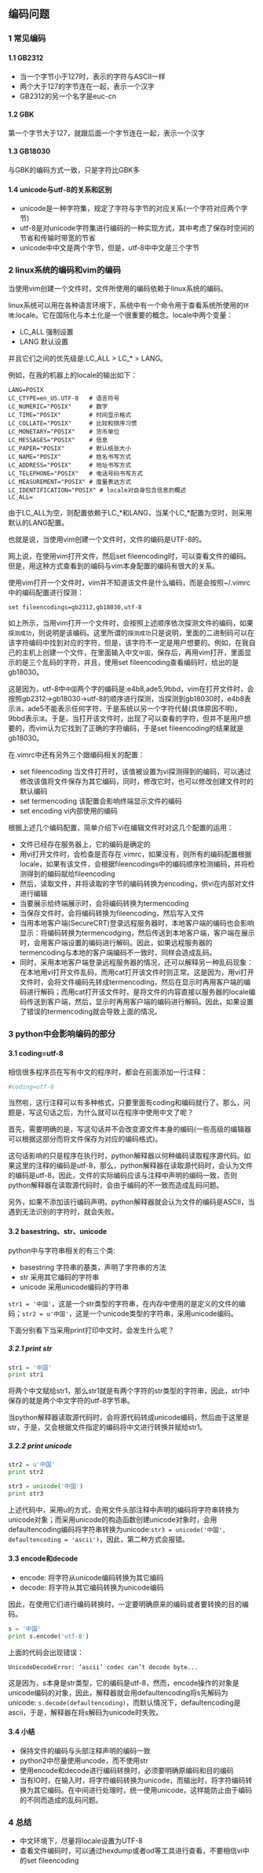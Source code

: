 ## 编码问题

### 1 常见编码

#### 1.1 GB2312

* 当一个字节小于127时，表示的字符与ASCII一样
* 两个大于127的字节连在一起，表示一个汉字
* GB2312的另一个名字是euc-cn

#### 1.2 GBK

第一个字节大于127，就跟后面一个字节连在一起，表示一个汉字

#### 1.3 GB18030

与GBK的编码方式一致，只是字符比GBK多

#### 1.4 unicode与utf-8的关系和区别

* unicode是一种字符集，规定了字符与字节的对应关系(一个字符对应两个字节)
* utf-8是对unicode字符集进行编码的一种实现方式，其中考虑了保存时空间的节省和传输时带宽的节省
* unicode中中文是两个字节，但是，utf-8中中文是三个字节

### 2 linux系统的编码和vim的编码

当使用vim创建一个文件时，文件所使用的编码依赖于linux系统的编码。

linux系统可以用在各种语言环境下，系统中有一个命令用于查看系统所使用的`环境`:locale。它在国际化与本土化是一个很重要的概念。locale中两个变量：

* LC_ALL 强制设置
* LANG 默认设置

并且它们之间的优先级是:LC_ALL > LC_* > LANG。

例如，在我的机器上的locale的输出如下：

```
LANG=POSIX
LC_CTYPE=en_US.UTF-8   # 语言符号
LC_NUMERIC="POSIX"     # 数字
LC_TIME="POSIX"        # 时间显示格式
LC_COLLATE="POSIX"     # 比较和排序习惯
LC_MONETARY="POSIX"    # 货币单位
LC_MESSAGES="POSIX"    # 信息
LC_PAPER="POSIX"       # 默认纸张大小
LC_NAME="POSIX"        # 姓名书写方式
LC_ADDRESS="POSIX"     # 地址书写方式
LC_TELEPHONE="POSIX"   # 电话号码书写方式
LC_MEASUREMENT="POSIX" # 度量表达方式
LC_IDENTIFICATION="POSIX" # locale对自身包含信息的概述
LC_ALL=
```

由于LC_ALL为空，则配置依赖于LC_*和LANG，当某个LC_*配置为空时，则采用默认的LANG配置。

也就是说，当使用vim创建一个文件时，文件的编码是UTF-8的。

网上说，在使用vim打开文件，然后set fileencoding时，可以查看文件的编码。但是，用这种方式查看到的编码与vim本身配置的编码有很大的关系。

使用vim打开一个文件时，vim并不知道该文件是什么编码，而是会按照~/.vimrc中的编码配置进行探测：

```
set fileencodings=gb2312,gb18030,utf-8
```

如上所示，当用vim打开一个文件时，会按照上述顺序依次探测文件的编码，如果`探测成功`，则说明是该编码。这里所谓的`探测成功`只是说明，里面的二进制码可以在该字符编码中找到对应的字符，但是，该字符不一定是用户想要的。例如，在我自己的主机上创建一个文件，在里面输入中文`中国`，保存后，再用vim打开，里面显示的是三个乱码的字符，并且，使用set fileencoding查看编码时，给出的是gb18030。

这是因为，utf-8中`中国`两个字的编码是:e4b8,ade5,9bbd，vim在打开文件时，会按照gb2312->gb18030->utf-8的顺序进行探测，当探测到gb18030时，e4b8表示`涓`，ade5不能表示任何字符，于是系统以另一个字符代替(具体原因不明)，9bbd表示`浗`。于是，当打开该文件时，出现了可以查看的字符，但并不是用户想要的，而vim认为它找到了正确的字符编码，于是set fileencoding的结果就是gb18030。

在.vimrc中还有另外三个跟编码相关的配置：

* set fileencoding 当文件打开时，该值被设置为vi探测得到的编码，可以通过修改该值将文件保存为其它编码，同时，修改它时，也可以修改创建文件时的默认编码
* set termencoding 该配置会影响终端显示文件的编码
* set encoding vi内部使用的编码

根据上述几个编码配置，简单介绍下vi在编辑文件时对这几个配置的运用：

* 文件已经存在服务器上，它的编码是确定的
* 用vi打开文件时，会检查是否存在.vimrc，如果没有，则所有的编码配置根据locale，如果有该文件，会根据fileencodings中的编码顺序检测编码，并将检测得到的编码赋给fileencoding
* 然后，读取文件，并将读取的字节的编码转换为encoding，供vi在内部对文件进行编辑
* 当要展示给终端展示时，会将编码转换为termencoding
* 当保存文件时，会将编码转换为fileencoding，然后写入文件
* 当用本地客户端(SecureCRT)登录远程服务器时，本地客户端的编码也会影响显示：将编码转换为termencodging，然后传送到本地客户端，客户端在展示时，会用客户端设置的编码进行解码。因此，如果远程服务器的termencoding与本地的客户端编码不一致时，同样会造成乱码。
* 同时，采用本地客户端登录远程服务器的情况，还可以解释另一种乱码现象：在本地用vi打开文件乱码，而用cat打开该文件时则正常。这是因为，用vi打开文件时，会将文件编码先转成termencoding，然后在显示时再用客户端的编码进行解码；而用cat打开该文件时，是将文件的内容直接以服务器的locale编码传送到客户端，然后，显示时再用客户端的编码进行解码。因此，如果设置了错误的termencoding就会导致上面的情况。

### 3 python中会影响编码的部分

#### 3.1 coding=utf-8

相信很多程序员在写有中文的程序时，都会在前面添加一行注释：

```python
#coding=utf-8
```

当然啦，这行注释可以有多种格式，只要里面有coding和编码就行了。那么，问题是，写这句话之后，为什么就可以在程序中使用中文了呢？

首先，需要明确的是，写这句话并不会改变源文件本身的编码(一些高级的编辑器可以根据这部分而将文件保存为对应的编码格式)。

这句话影响的只是程序在执行时，python解释器以何种编码读取程序源代码。如果这里的注释的编码是utf-8，那么，python解释器在读取源代码时，会认为文件的编码是utf-8，因此，文件的实际编码应该与注释中声明的编码一致，否则python解释器在读取源代码时，会由于编码的不一致而造成乱码问题。

另外，如果不添加该行编码声明，python解释器就会认为文件的编码是ASCII，当遇到无法识别的字符时，就会失败。

#### 3.2 basestring、str、unicode

python中与字符串相关的有三个类:

* basestring 字符串的基类，声明了字符串的方法
* str 采用其它编码的字符串
* unicode 采用unicode编码的字符串

`str1 = '中国'`，这是一个str类型的字符串，在内存中使用的是定义的文件的编码；`str2 = u'中国'`，这是一个unicode类型的字符串，采用unicode编码。

下面分别看下当采用print打印中文时，会发生什么呢？

##### 3.2.1 print str

```python
str1 = '中国'
print str1
```

将两个中文赋给str1，那么str1就是有两个字符的str类型的字符串，因此，str1中保存的就是两个中文字符的utf-8字节串。

当python解释器读取源代码时，会将源代码转成unicode编码，然后由于这里是str，于是，又会根据文件指定的编码将中文进行转换并赋给str1。

##### 3.2.2 print unicode

```python
str2 = u'中国'
print str2

str3 = unicode('中国')
print str3
```

上述代码中，采用u的方式，会用文件头部注释中声明的编码将字符串转换为unicode对象；而采用unicode的构造函数创建unicode对象时，会用defaultencoding编码将字符串转换为unicode:`str3 = unicode('中国', defaultencoding = 'ascii')`，因此，第二种方式会报错。

#### 3.3 encode和decode

* encode: 将字符从unicode编码转换为其它编码
* decode: 将字符从其它编码转换为unicode编码

因此，在使用它们进行编码转换时，一定要明确原来的编码或者要转换的目的编码。

```python
s = '中国'
print s.encode('utf-8')
```

上面的代码会出现错误：

```
UnicodeDecodeError: ‘ascii’ codec can’t decode byte...
```

这是因为，s本身是str类型，它的编码是utf-8，然而，encode操作的对象是unicode编码的对象，因此，解释器就会用defaultencoding将s先解码为unicode: `s.decode(defaultencoding)`，而默认情况下，defaultencoding是ascii，于是，解释器在将s解码为unicode时失败。

#### 3.4 小结

* 保持文件的编码与头部注释声明的编码一致
* python2中尽量使用uncode，而不使用str
* 使用encode和decode进行编码转换时，必须要明确原编码和目的编码
* 当有IO时，在输入时，将字符编码转换为unicode，而输出时，将字符编码转换为其它编码。在中间进行处理时，统一使用unicode，这样能防止由于编码的不同而造成的乱码问题。

### 4 总结

* 中文环境下，尽量将locale设置为UTF-8
* 查看文件编码时，可以通过hexdump或者od等工具进行查看，不要相信vi中的set fileencoding